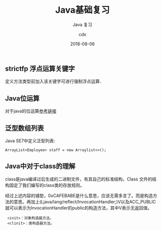 ﻿--- 
layout:     post
title:      Java基础复习
subtitle:   Java 复习
date:       2018-08-06
author:     cdx
header-img: img/post-bg-ios9-web.jpg
catalog: true
tags:
    - Java
---

## strictfp 浮点运算关键字

定义方法类型前加入该关键字可进行强制浮点运算．

## Java位运算

对于java的位运算[参考链接](https://blog.csdn.net/xiaochunyong/article/details/7748713)

## 泛型数组列表

Java SE7中定义泛型列表:

```
ArrayList<Employee> staff = new Arraylist<>();
```

## Java中对于class的理解

class是java编译过后生成的二进制文件，有其自己的标准结构，Class 文件的结构固定了我们编写的class类的存放规则。

经过上述内容的铺垫，0xCAFEBABE是什么意思，应该无需多言了。而<init>是构造方法的意思。再加上(Ljava/lang/reflect/InvocationHandler;)V以及ACC_PUBLIC就可以表示为InvocationHandler的public的构造方法，其中V表示无返回值。

```youtrack
 <init>：对象构造器方法。    
 <clinit>：类构造器方法。
```


